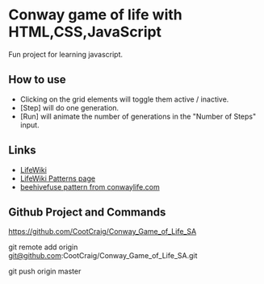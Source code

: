 Conway game of life with HTML,CSS,JavaScript
============================================
Fun project for learning javascript.

How to use
----------
* Clicking on the grid elements will toggle them active / inactive.
* [Step] will do one generation.
* [Run] will animate the number of generations in the "Number of Steps" input.

Links
-----
* [LifeWiki](http://conwaylife.com/wiki/index.php?title=Main_Page)
* [LifeWiki Patterns page](http://conwaylife.com/wiki/index.php?title=Category:Patterns)
* [beehivefuse pattern from conwaylife.com](http://www.conwaylife.com/pattern.asp?p=beehivefuse_106.lif)

Github Project and Commands
---------------------------
https://github.com/CootCraig/Conway_Game_of_Life_SA

git remote add origin git@github.com:CootCraig/Conway_Game_of_Life_SA.git

git push origin master

